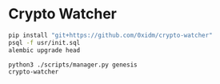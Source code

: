 # Crypto Watcher

```bash
pip install "git+https://github.com/0xidm/crypto-watcher"
psql -f usr/init.sql
alembic upgrade head
```

```bash
python3 ./scripts/manager.py genesis
crypto-watcher
```
